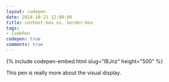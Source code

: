 ```yaml
---
layout: codepen
date: 2014-10-21 12:00:00
title: content-box vs. border-box
tags:
- CodePen
codepen: true
comments: true
---
```


{% include codepen-embed.html slug="lBJnz" height="500" %}

This pen is really more about the visual display.
